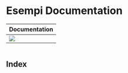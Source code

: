 # Esempi Documentation

| **Documentation** |
|:------------ |
| [![](https://img.shields.io/badge/docs-stable-blue.svg)](https://lorenzofendillo.github.io/Helloworld/stable/)


```@contents
```

## Index

```@index
```
